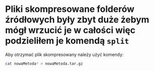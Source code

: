 # Pliki skompresowane folderów źródłowych były zbyt duże żebym mógł wrzucić je w całości więc podzieliłem je komendą `split`
Aby otrzymać plik skompresowany należy użyć komendy:
```bash
cat nowaMetoda* > nowaMetoda.tar.gz

```
